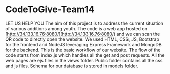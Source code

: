 # CodeToGive-Team14

LET US HELP YOU
The aim of this project is to address the current situation of various additions among youth.
The code is a web app hosted on [http://34.133.16.76:8080/](http://34.133.16.76:8080/) and we can scan the QR code to directly open the website.
We used HTML, CSS, JS, Bootstrap for the frontend and NodeJS leveraging Express Framework and MongoDB for the backend.
This is the basic workflow of our website.
The flow of the code starts from index.js which handles all the get and post requests.
All the web pages are ejs files in the views folder.
Public folder contains all the css and js files.
Schema for our database is stored in models folder.
